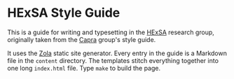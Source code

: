 HExSA Style Guide
=================

This is a guide for writing and typesetting in the [HExSA][] research group,
originally taken from the [Capra][] group's style guide.

It uses the [Zola][] static site generator.
Every entry in the guide is a Markdown file in the `content` directory.
The templates stitch everything together into one long `index.html` file.
Type `make` to build the page.

[capra]: https://capra.cs.cornell.edu
[hexsa]: https://hexsa.halek.co/#people
[zola]: https://www.getzola.org
